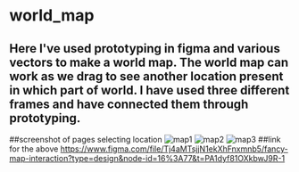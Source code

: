 # world_map
## Here I've used prototyping in figma and various vectors to make a world map. The world map can work as we drag to see another location present in which part of world. I have used three different frames and have connected them through prototyping.
##screenshot of pages selecting location
![map1](https://github.com/ShibaniBasa/world_map/assets/130703443/d1ca8f0e-8d7b-4d9d-ac82-1445521ddfd7)
![map2](https://github.com/ShibaniBasa/world_map/assets/130703443/8077dd67-561c-4efb-8311-221e335959ec)
![map3](https://github.com/ShibaniBasa/world_map/assets/130703443/01c7f8b9-51f8-473e-bb30-9c43934585e1)
##link for the above
https://www.figma.com/file/Tj4aMTsjjN1ekXhFnxmnb5/fancy-map-interaction?type=design&node-id=16%3A77&t=PA1dyf81OXkbwJ9R-1
